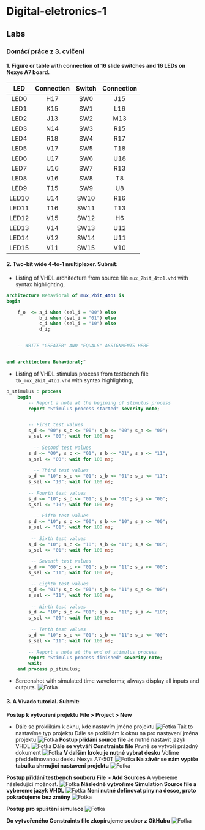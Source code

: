 # Digital-eletronics-1

## Labs

### Domácí práce z 3. cvičení

#### 1. Figure or table with connection of 16 slide switches and 16 LEDs on Nexys A7 board.

| **LED** | **Connection** | **Switch** | **Connection** | 
| :-: | :-: | :-: | :-: |
| LED0 | H17 | SW0 | J15 |
| LED1 | K15 | SW1 | L16 |
| LED2 | J13 | SW2 | M13 |
| LED3 | N14 | SW3 | R15 |
| LED4 | R18 | SW4 | R17 |
| LED5 | V17 | SW5 | T18 |
| LED6 | U17 | SW6 | U18 |
| LED7 | U16 | SW7 | R13 |
| LED8 | V16 | SW8 | T8 |
| LED9 | T15 | SW9 | U8 |
| LED10 | U14 | SW10 | R16 |
| LED11 | T16 | SW11 | T13 |
| LED12 | V15 | SW12 | H6 |
| LED13 | V14 | SW13 | U12 |
| LED14 | V12 | SW14 | U11 |
| LED15 | V11 | SW15 | V10 |

#### 2. Two-bit wide 4-to-1 multiplexer. Submit:

* Listing of VHDL architecture from source file `mux_2bit_4to1.vhd` with syntax highlighting,

```vhdl
architecture Behavioral of mux_2bit_4to1 is
begin

    f_o  <= a_i when (sel_i = "00") else 
            b_i when (sel_i = "01") else
            c_i when (sel_i = "10") else
            d_i;


    -- WRITE "GREATER" AND "EQUALS" ASSIGNMENTS HERE


end architecture Behavioral;¨
```
* Listing of VHDL stimulus process from testbench file `tb_mux_2bit_4to1.vhd` with syntax highlighting,

```vhdl
p_stimulus : process
    begin
        -- Report a note at the begining of stimulus process
        report "Stimulus process started" severity note;


        -- First test values
        s_d <= "00"; s_c <= "00"; s_b <= "00"; s_a <= "00";
        s_sel <= "00"; wait for 100 ns;
        
          -- Second test values
        s_d <= "00"; s_c <= "01"; s_b <= "01"; s_a <= "11";
        s_sel <= "00"; wait for 100 ns;
        
          -- Third test values
        s_d <= "10"; s_c <= "01"; s_b <= "01"; s_a <= "11";
        s_sel <= "10"; wait for 100 ns;
      
        -- Fourth test values
        s_d <= "10"; s_c <= "01"; s_b <= "01"; s_a <= "00";
        s_sel <= "10"; wait for 100 ns;
        
          -- Fifth test values
        s_d <= "10"; s_c <= "00"; s_b <= "10"; s_a <= "00";
        s_sel <= "01"; wait for 100 ns;
        
         -- Sixth test values
        s_d <= "10"; s_c <= "10"; s_b <= "11"; s_a <= "00";
        s_sel <= "01"; wait for 100 ns;
        
         -- Seventh test values
        s_d <= "00"; s_c <= "01"; s_b <= "11"; s_a <= "00";
        s_sel <= "11"; wait for 100 ns;

         -- Eighth test values
        s_d <= "01"; s_c <= "01"; s_b <= "11"; s_a <= "00";
        s_sel <= "11"; wait for 100 ns;
        
         -- Ninth test values
        s_d <= "10"; s_c <= "01"; s_b <= "11"; s_a <= "10";
        s_sel <= "00"; wait for 100 ns;
        
         -- Tenth test values
        s_d <= "10"; s_c <= "01"; s_b <= "11"; s_a <= "00";
        s_sel <= "11"; wait for 100 ns;
        
        -- Report a note at the end of stimulus process
        report "Stimulus process finished" severity note;
        wait;
    end process p_stimulus;
```
* Screenshot with simulated time waveforms; always display all inputs and outputs.
![Fotka](DE1_obr.png)

#### 3. A Vivado tutorial. Submit:
**Postup k vytvoření projektu**
**File > Project > New**
* Dále se proklikám k oknu, kde nastavím jméno projektu
![Fotka](DE1_Tutorial/obr1.png)
Tak to nastavíme typ projektu
Dále se proklikám k oknu na pro nastavení jména projektu
![Fotka](DE1_Tutorial/obr2.png)
**Postup přidání source file**
Je nutné nastavit jazyk VHDL
![Fotka](DE1_Tutorial/obr3.png)
**Dále se vytváří Constraints file**
Prvně se vytvoří prázdný dokument
![Fotka](DE1_Tutorial/obr4.png)
**V dalším kroku je nutné vybrat desku**
Volíme předdefinovanou desku Nexys A7-50T
![Fotka](DE1_Tutorial/obr5.png)
**Na závěr se nám vypíše tabulka shrnující nastavení projektu**
![Fotka](DE1_Tutorial/obr6.png)

**Postup přidání testbench souboru**
**File > Add Sources**
A vybereme následující možnost.
![Fotka](DE1_Tutorial/obr7.png)
**Následně vytvoříme Simulation Source file a vybereme jazyk VHDL**
![Fotka](DE1_Tutorial/obr8.png)
**Není nutné definovat piny na desce, proto pokračujeme bez změny**
![Fotka](DE1_Tutorial/obr9.png)

**Postup pro spuštění simulace**
![Fotka](DE1_Tutorial/obr10.png)

**Do vytvořeného Constraints file zkopírujeme soubor z GitHubu**
![Fotka](DE1_Tutorial/obr11.png)

